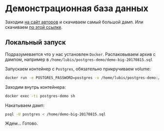 # Демонстрационная база данных

Заходим [на сайт авторов](https://postgrespro.ru/education/demodb) и скачиваем самый большой дамп.
Или скачиваем [по этой ссылке](https://edu.postgrespro.ru/demo-big.zip).

## Локальный запуск

Подразумевается что у нас установлен `Docker`.
Распаковываем архив с дампом, например в `/home/lubis/postgres-demo/demo-big-20170815.sql`

Запускаем контейнер с `Postgres`, обязательно прикручиваем volume:

```bash
docker run -e POSTGRES_PASSWORD=postgres -v /home/lubis/postgres-demo:/dump -d --name postgres-demo postgres:14-alpine
```

Заходим внутрь контейнера:

```bash
docker exec -ti postgres-demo sh
```

Накатываем дамп:

```bash
psql -U postgres < /home/demo-big-20170815.sql
```

Ждем... Готово.
